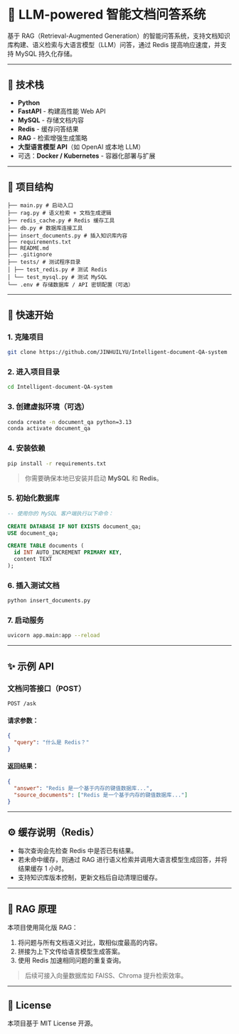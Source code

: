 # 📘 LLM-powered 智能文档问答系统

基于 RAG（Retrieval-Augmented Generation）的智能问答系统，支持文档知识库构建、语义检索与大语言模型（LLM）问答，通过 Redis 提高响应速度，并支持 MySQL 持久化存储。

---

## 🔧 技术栈

- **Python**
- **FastAPI** - 构建高性能 Web API
- **MySQL** - 存储文档内容
- **Redis** - 缓存问答结果
- **RAG** - 检索增强生成策略
- **大型语言模型 API**（如 OpenAI 或本地 LLM）
- 可选：**Docker / Kubernetes** - 容器化部署与扩展

---

## 📁 项目结构

```
├── main.py # 启动入口
├── rag.py # 语义检索 + 文档生成逻辑
├── redis_cache.py # Redis 缓存工具
├── db.py # 数据库连接工具
├── insert_documents.py # 插入知识库内容 
├── requirements.txt 
├── README.md 
├── .gitignore
├── tests/ # 测试程序目录
│ ├── test_redis.py # 测试 Redis
│ └── test_mysql.py # 测试 MySQL
└── .env # 存储数据库 / API 密钥配置（可选）
```

---

## 🚀 快速开始

### 1. 克隆项目

```bash
git clone https://github.com/JINHUILYU/Intelligent-document-QA-system
```

### 2. 进入项目目录

```bash
cd Intelligent-document-QA-system
```

### 3. 创建虚拟环境（可选）

```bash
conda create -n document_qa python=3.13
conda activate document_qa
```

### 4. 安装依赖

```bash
pip install -r requirements.txt
```

> 你需要确保本地已安装并启动 **MySQL** 和 **Redis**。

### 5. 初始化数据库

```sql
-- 使用你的 MySQL 客户端执行以下命令：

CREATE DATABASE IF NOT EXISTS document_qa;
USE document_qa;

CREATE TABLE documents (
  id INT AUTO_INCREMENT PRIMARY KEY,
  content TEXT
);
```

### 6. 插入测试文档

```bash
python insert_documents.py
```

### 7. 启动服务

```bash
uvicorn app.main:app --reload
```

---

## ✨ 示例 API

### 文档问答接口（POST）

```
POST /ask
```

#### 请求参数：

```json
{
  "query": "什么是 Redis？"
}
```

#### 返回结果：

```json
{
  "answer": "Redis 是一个基于内存的键值数据库...",
  "source_documents": ["Redis 是一个基于内存的键值数据库..."]
}
```

---

## ⚙️ 缓存说明（Redis）

- 每次查询会先检查 Redis 中是否已有结果。
- 若未命中缓存，则通过 RAG 进行语义检索并调用大语言模型生成回答，并将结果缓存 1 小时。
- 支持知识库版本控制，更新文档后自动清理旧缓存。

---

## 📖 RAG 原理

本项目使用简化版 RAG：

1. 将问题与所有文档语义对比，取相似度最高的内容。
2. 拼接为上下文传给语言模型生成答案。
3. 使用 Redis 加速相同问题的重复查询。

> 后续可接入向量数据库如 FAISS、Chroma 提升检索效率。

---

## 📝 License

本项目基于 MIT License 开源。